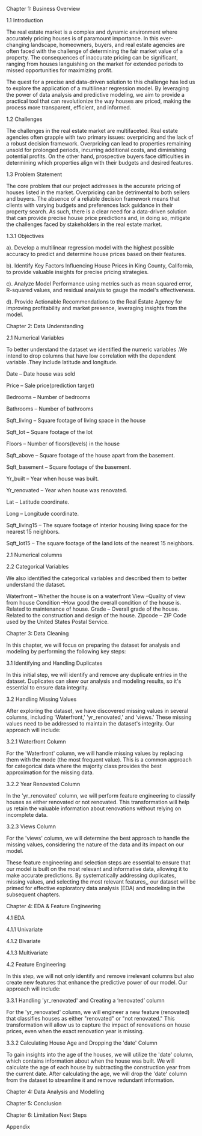 Chapter 1: Business Overview


1.1   Introduction

The real estate market is a complex and dynamic environment where accurately pricing houses is of paramount importance. In this ever-changing landscape, homeowners, buyers, and real estate agencies are often faced with the challenge of determining the fair market value of a property. The consequences of inaccurate pricing can be significant, ranging from houses languishing on the market for extended periods to missed opportunities for maximizing profit.

The quest for a precise and data-driven solution to this challenge has led us to explore the application of a multilinear regression model. By leveraging the power of data analysis and predictive modeling, we aim to provide a practical tool that can revolutionize the way houses are priced, making the process more transparent, efficient, and informed.


1.2   Challenges

The challenges in the real estate market are multifaceted. Real estate agencies often grapple with two primary issues: overpricing and the lack of a robust decision framework. Overpricing can lead to properties remaining unsold for prolonged periods, incurring additional costs, and diminishing potential profits. On the other hand, prospective buyers face difficulties in determining which properties align with their budgets and desired features.


1.3    Problem Statement

The core problem that our project addresses is the accurate pricing of houses listed in the market. Overpricing can be detrimental to both sellers and buyers. The absence of a reliable decision framework means that clients with varying budgets and preferences lack guidance in their property search. As such, there is a clear need for a data-driven solution that can provide precise house price predictions and, in doing so, mitigate the challenges faced by stakeholders in the real estate market.

1.3.1        Objectives

a). Develop a multilinear regression model with the highest possible accuracy to predict and determine house prices based on their features.

b). Identify Key Factors Influencing House Prices in King County, California, to provide valuable insights for precise pricing strategies.

c). Analyze Model Performance using metrics such as mean squared error, R-squared values, and residual analysis to gauge the model's effectiveness.

d). Provide Actionable Recommendations to the Real Estate Agency for improving profitability and market presence, leveraging insights from the model.


Chapter 2: Data Understanding

2.1 Numerical Variables

To better understand the dataset we identified the numeric variables .We intend to drop columns that have low correlation with the dependent variable .They include latitude and longitude.

Date – Date house was sold

Price – Sale price(prediction target)

Bedrooms – Number of bedrooms

Bathrooms – Number of bathrooms

Sqft_living – Square footage of living space in the house

Sqft_lot – Square footage of the lot

Floors – Number of floors(levels) in the house

Sqft_above – Square footage of the house apart from the basement.

Sqft_basement – Square footage of the basement.

Yr_built – Year when house was built.

Yr_renovated – Year when house was renovated.

Lat – Latitude coordinate.

Long – Longitude coordinate.

Sqft_living15 – The square footage of interior housing living space for the nearest 15 neighbors.

Sqft_lot15 – The square footage of the land lots of the nearest 15 neighbors.

2.1 Numerical columns 


2.2 Categorical Variables

We also identified the categorical variables and described them to better understand the dataset.

Waterfront – Whether the house is on a waterfront
View –Quality of view from house
Condition –How good the overall condition of the house is. Related to maintenance of house.
Grade – Overall grade of the house. Related to the construction and design of the house.
Zipcode – ZIP Code used by the United States Postal Service.


Chapter 3: Data Cleaning

In this chapter, we will focus on preparing the dataset for analysis and modeling by performing the following key steps:

3.1 Identifying and Handling Duplicates

In this initial step, we will identify and remove any duplicate entries in the dataset. Duplicates can skew our analysis and modeling results, so it's essential to ensure data integrity.

3.2 Handling Missing Values

After exploring the dataset, we have discovered missing values in several columns, including 'Waterfront,' 'yr_renovated,' and 'views.' These missing values need to be addressed to maintain the dataset's integrity. Our approach will include:

3.2.1 Waterfront Column

For the 'Waterfront' column, we will handle missing values by replacing them with the mode (the most frequent value). This is a common approach for categorical data where the majority class provides the best approximation for the missing data.

3.2.2 Year Renovated Column

In the 'yr_renovated' column, we will perform feature engineering to classify houses as either renovated or not renovated. This transformation will help us retain the valuable information about renovations without relying on incomplete data.

3.2.3 Views Column

For the 'views' column, we will determine the best approach to handle the missing values, considering the nature of the data and its impact on our model.

These feature engineering and selection steps are essential to ensure that our model is built on the most relevant and informative data, allowing it to make accurate predictions. By systematically addressing duplicates, missing values, and selecting the most relevant features,, our dataset will be primed for effective exploratory data analysis (EDA) and modeling in the subsequent chapters.


Chapter 4: EDA & Feature Engineering 

4.1 EDA

4.1.1 Univariate

4.1.2 Bivariate

4.1.3 Multivariate


4.2 Feature Engineering

In this step, we will not only identify and remove irrelevant columns but also create new features that enhance the predictive power of our model. Our approach will include:

3.3.1 Handling 'yr_renovated' and Creating a ‘renovated’ column

For the 'yr_renovated' column, we will engineer a new feature (renovated) that classifies houses as either "renovated" or "not renovated." This transformation will allow us to capture the impact of renovations on house prices, even when the exact renovation year is missing.

3.3.2 Calculating House Age and Dropping the 'date' Column

To gain insights into the age of the houses, we will utilize the 'date' column, which contains information about when the house was built. We will calculate the age of each house by subtracting the construction year from the current date. After calculating the age, we will drop the 'date' column from the dataset to streamline it and remove redundant information.

Chapter 4: Data Analysis and Modelling

Chapter 5: Conclusion

Chapter 6: Limitation Next Steps

Appendix

